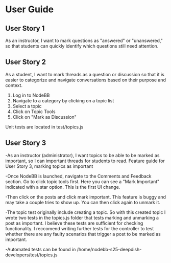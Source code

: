 # User Guide


## User Story 1
As an instructor, I want to mark questions as "answered" or "unanswered," so that students can quickly identify which questions still need attention.

## User Story 2
As a student, I want to mark threads as a question or discussion so that it is easier to categorize and navigate conversations based on their purpose and context.

1. Log in to NodeBB
2. Navigate to a category by clicking on a topic list
3. Select a topic
4. Click on Topic Tools
5. Click on "Mark as Discussion"

Unit tests are located in test/topics.js 

## User Story 3
-As an instructor (administrator), I want topics to be able to be marked as important, so I can important threads for students to read.
Feature guide for User Story 3, marking topics as important

-Once NodeBB is launched, navigate to the Comments and Feedback section. Go to 
click topic tools first. Here you can see a "Mark Important" indicated with a
star option. This is the first UI change.

-Then click on the posts and click mark important. This feature is buggy and may
take a couple tries to show up. You can then click again to unmark it.

-The topic test originally include creating a topic. So with this created topic
I wrote two tests in the topics.js folder that tests marking and unmarking
a post as important. I believe these tests are sufficient for checking functionality.
I reccomend writing further tests for the controller to test whether there are any
faulty scenarios that trigger a post to be marked as important.

-Automated tests can be found in 
/home/nodebb-s25-deepdish-developers/test/topics.js
